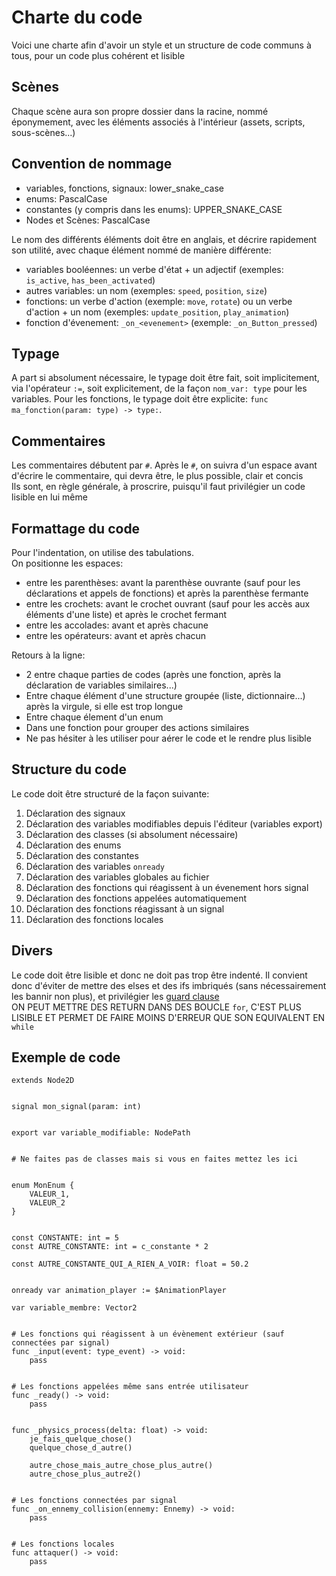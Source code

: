 # Charte du code

Voici une charte afin d'avoir un style et un structure de code communs à tous, pour un code plus cohérent et lisible

## Scènes

Chaque scène aura son propre dossier dans la racine, nommé éponymement, avec les éléments associés à l'intérieur (assets, scripts, sous-scènes...)

## Convention de nommage

- variables, fonctions, signaux: lower_snake_case
- enums: PascalCase
- constantes (y compris dans les enums): UPPER_SNAKE_CASE
- Nodes et Scènes: PascalCase

Le nom des différents éléments doit être en anglais, et décrire rapidement son utilité, avec chaque élément nommé de manière différente:

- variables booléennes: un verbe d'état + un adjectif (exemples: `is_active`, `has_been_activated`)
- autres variables: un nom (exemples: `speed`, `position`, `size`)
- fonctions: un verbe d'action (exemple: `move`, `rotate`) ou un verbe d'action + un nom (exemples: `update_position`, `play_animation`)
- fonction d'évenement: `_on_<evenement>` (exemple: `_on_Button_pressed`)

## Typage

A part si absolument nécessaire, le typage doit être fait, soit implicitement, via l'opérateur `:=`, soit explicitement, de la façon `nom_var: type` pour les variables. Pour les fonctions, le typage doit être explicite: `func ma_fonction(param: type) -> type:`.

## Commentaires

Les commentaires débutent par `#`. Après le `#`, on suivra d'un espace avant d'écrire le commentaire, qui devra être, le plus possible, clair et concis\
Ils sont, en règle générale, à proscrire, puisqu'il faut privilégier un code lisible en lui même

## Formattage du code

Pour l'indentation, on utilise des tabulations.\
On positionne les espaces:

- entre les parenthèses: avant la parenthèse ouvrante (sauf pour les déclarations et appels de fonctions) et après la parenthèse fermante
- entre les crochets: avant le crochet ouvrant (sauf pour les accès aux éléments d'une liste) et après le crochet fermant
- entre les accolades: avant et après chacune
- entre les opérateurs: avant et après chacun

Retours à la ligne:

- 2 entre chaque parties de codes (après une fonction, après la déclaration de variables similaires...)
- Entre chaque élément d'une structure groupée (liste, dictionnaire...) après la virgule, si elle est trop longue
- Entre chaque élement d'un enum
- Dans une fonction pour grouper des actions similaires
- Ne pas hésiter à les utiliser pour aérer le code et le rendre plus lisible

## Structure du code

Le code doit être structuré de la façon suivante:

1. Déclaration des signaux
2. Déclaration des variables modifiables depuis l'éditeur (variables export)
3. Déclaration des classes (si absolument nécessaire)
4. Déclaration des enums
5. Déclaration des constantes
6. Déclaration des variables `onready`
7. Déclaration des variables globales au fichier
8. Déclaration des fonctions qui réagissent à un évenement hors signal
9. Déclaration des fonctions appelées automatiquement
10. Déclaration des fonctions réagissant à un signal
11. Déclaration des fonctions locales

## Divers
Le code doit être lisible et donc ne doit pas trop être indenté. Il convient donc d'éviter de mettre des elses et des ifs imbriqués (sans nécessairement les bannir non plus), et privilégier les [guard clause](https://youtu.be/EumXak7TyQ0)\
ON PEUT METTRE DES RETURN DANS DES BOUCLE `for`, C'EST PLUS LISIBLE ET PERMET DE FAIRE MOINS D'ERREUR QUE SON EQUIVALENT EN `while`
## Exemple de code

```
extends Node2D


signal mon_signal(param: int)


export var variable_modifiable: NodePath


# Ne faites pas de classes mais si vous en faites mettez les ici


enum MonEnum {
    VALEUR_1,
    VALEUR_2
}


const CONSTANTE: int = 5
const AUTRE_CONSTANTE: int = c_constante * 2

const AUTRE_CONSTANTE_QUI_A_RIEN_A_VOIR: float = 50.2


onready var animation_player := $AnimationPlayer

var variable_membre: Vector2


# Les fonctions qui réagissent à un évènement extérieur (sauf connectées par signal)
func _input(event: type_event) -> void:
    pass


# Les fonctions appelées même sans entrée utilisateur
func _ready() -> void:
    pass


func _physics_process(delta: float) -> void:
    je_fais_quelque_chose()
    quelque_chose_d_autre()

    autre_chose_mais_autre_chose_plus_autre()
    autre_chose_plus_autre2()


# Les fonctions connectées par signal
func _on_ennemy_collision(ennemy: Ennemy) -> void:
    pass


# Les fonctions locales
func attaquer() -> void:
    pass
```
